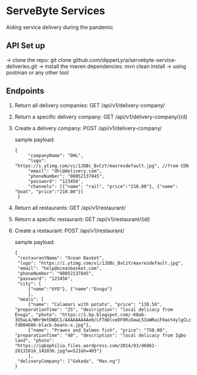 # ServeByte Services 
Aiding service delivery during the pandemic

## API Set up
-> clone the repo: git clone github.com/dipperLyra/servebyte-service-deliveries.git
-> install the maven dependencies: mvn clean install
-> using postman or any other tool

## Endpoints
1. Return all delivery companies: GET /api/v1/delivery-company/ 

2. Return a specific delivery company: GET /api/v1/delivery-company/{id}

3. Create a delivery company: POST /api/v1/delivery-company/

   sample payload:
   ````
   {
        "companyName": "DHL",
        "logo": "https://i.ytimg.com/vi/1JDBc_BvCzY/maxresdefault.jpg", //from CDN
        "email": "dhl@delivery.com",
        "phoneNumber": "08052137845",
        "password": "123456",
        "channels": [{"name": "rail", "price":"210.00"}, {"name": "boat", "price":"210.00"}]        
    }
    ````
   
4. Return all restaurants: GET /api/v1/restaurant/

5. Return a specific restaurant: GET /api/v1/restaurant/{id}

6. Create a restaurant: POST /api/v1/restaurant/ 

   sample payload:
   ````
   {
    "restaurantName": "Ocean Basket",
    "logo": "https://i.ytimg.com/vi/1JDBc_BvCzY/maxresdefault.jpg",
    "email": "help@oceanbasket.com",
    "phoneNumber": "08052137845",
    "password": "123456",
    "city": [
        {"name":"UYO"}, {"name":"Enugu"}
        ],
    "meals": [
        {"name": "Calamari with potato", "price": "130.50", "preparationTime": "25", "description": "local delicacy from Enugu", "photo": "https://1.bp.blogspot.com/-K0ab-3O5wL4/WHr9mtDWDCI/AAAAAAAAAe0/LFTmDlveDF0RiOawL53aWRaiF0aot4ylgCLcB/s1600/getty-fd004686-black-beans-x.jpg"}, 
        {"name": "Prawns and Salmon fish", "price": "750.00", "preparationTime": "40", "description": "local delicacy from Igbo land", "photo": "https://igbophilia.files.wordpress.com/2014/03/d6862-20131016_141036.jpg?w=521&h=403"}
        ],
    "deliveryCompany": ["Gokada", "Max.ng"]
   }
   ````
